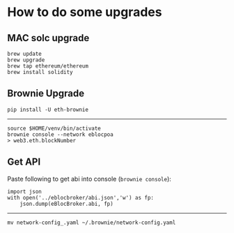 # How to do some upgrades

## MAC solc upgrade

```
brew update
brew upgrade
brew tap ethereum/ethereum
brew install solidity
```

## Brownie Upgrade

```
pip install -U eth-brownie
```

-----------------------------------------------------

```
source $HOME/venv/bin/activate
brownie console --network eblocpoa
> web3.eth.blockNumber
```

## Get API

Paste following to get abi into console (`brownie console`):

```
import json
with open('../eblocbroker/abi.json','w') as fp:
    json.dump(eBlocBroker.abi, fp)
```

----------------------------------------------------

```
mv network-config_.yaml ~/.brownie/network-config.yaml
```
